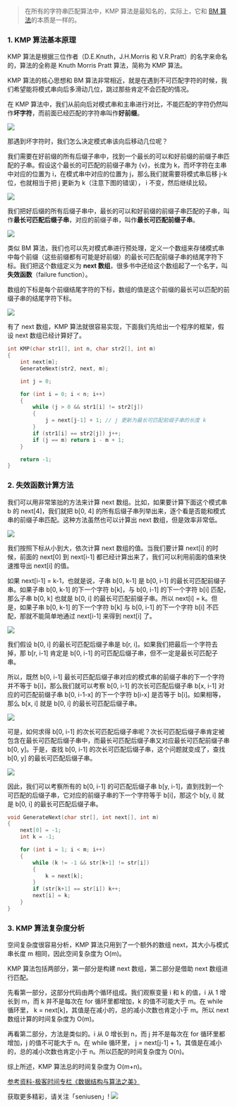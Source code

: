 > 在所有的字符串匹配算法中，KMP 算法是最知名的，实际上，它和 [BM 算法](https://blog.csdn.net/seniusen/article/details/84886840)的本质是一样的。


### 1. KMP 算法基本原理

KMP 算法是根据三位作者（D.E.Knuth，J.H.Morris 和 V.R.Pratt）的名字来命名的，算法的全称是 Knuth Morris Pratt 算法，简称为 KMP 算法。

KMP 算法的核心思想和 BM 算法非常相近，就是在遇到不可匹配字符的时候，我们希望能将模式串向后多滑动几位，跳过那些肯定不会匹配的情况。

在 KMP 算法中，我们从前向后对模式串和主串进行对比，不能匹配的字符仍然叫作**坏字符**，而前面已经匹配的字符串叫作**好前缀**。

![](https://upload-images.jianshu.io/upload_images/11895466-6eb6353aaf0df5e5.jpg?imageMogr2/auto-orient/strip%7CimageView2/2/w/1240)

那遇到坏字符时，我们怎么决定模式串该向后移动几位呢？

我们需要在好前缀的所有后缀子串中，找到一个最长的可以和好前缀的前缀子串匹配的子串。假设这个最长的可匹配的前缀子串为 {v}，长度为 k，而坏字符在主串中对应的位置为 i，在模式串中对应的位置为 j，那么我们就需要将模式串后移 j-k 位，也就相当于把 j 更新为 k（注意下图的错误）， i 不变，然后继续比较。

![](https://upload-images.jianshu.io/upload_images/11895466-d8c1157671b7644a.jpg?imageMogr2/auto-orient/strip%7CimageView2/2/w/1240)

我们把好后缀的所有后缀子串中，最长的可以和好前缀的前缀子串匹配的子串，叫作**最长可匹配后缀子串**，对应的前缀子串，叫作**最长可匹配前缀子串**。

![](https://upload-images.jianshu.io/upload_images/11895466-2ba1cdc65b5e3520.jpg?imageMogr2/auto-orient/strip%7CimageView2/2/w/1240)


类似 BM 算法，我们也可以先对模式串进行预处理，定义一个数组来存储模式串中每个前缀（这些前缀都有可能是好前缀）的最长可匹配前缀子串的结尾字符下标。我们把这个数组定义为 **next 数组**，很多书中还给这个数组起了一个名字，叫**失效函数**（failure function）。

数组的下标是每个前缀结尾字符的下标，数组的值是这个前缀的最长可以匹配的前缀子串的结尾字符下标。

![](https://upload-images.jianshu.io/upload_images/11895466-1b4180bbf9669668.jpg?imageMogr2/auto-orient/strip%7CimageView2/2/w/1240)

有了 next 数组，KMP 算法就很容易实现，下面我们先给出一个程序的框架，假设 next 数组已经计算好了。

```c
int KMP(char str1[], int n, char str2[], int m)
{
    int next[m];
    GenerateNext(str2, next, m);

    int j = 0;

    for (int i = 0; i < n; i++)
    {
        while (j > 0 && str1[i] != str2[j])
        {
            j = next[j-1] + 1; // j 更新为最长可匹配前缀子串的长度 k
        }
        if (str1[i] == str2[j]) j++;
        if (j == m) return i - m + 1;
    }

    return -1;
}
```

### 2. 失效函数计算方法

我们可以用非常笨拙的方法来计算 next 数组。比如，如果要计算下面这个模式串 b 的 next[4]，我们就把 b[0, 4] 的所有后缀子串列举出来，逐个看是否能和模式串的前缀子串匹配。这种方法虽然也可以计算出 next 数组，但是效率非常低。

![](https://upload-images.jianshu.io/upload_images/11895466-7f5ac2c399697b8f.jpg?imageMogr2/auto-orient/strip%7CimageView2/2/w/1240)

我们按照下标从小到大，依次计算 next 数组的值。当我们要计算 next[i] 的时候，前面的 next[0] 到 next[i-1] 都已经计算出来了，我们可以利用前面的值来快速推导出 next[i] 的值。

如果 next[i-1] = k-1，也就是说，子串 b[0, k-1] 是 b[0, i-1] 的最长可匹配前缀子串。如果子串 b[0, k-1] 的下一个字符 b[k]，与 b[0, i-1] 的下一个字符 b[i] 匹配，那么子串 b[0, k] 也就是 b[0, i] 的最长可匹配前缀子串。所以 next[i] = k。但是，如果子串 b[0, k-1] 的下一个字符 b[k] 与 b[0, i-1] 的下一个字符 b[i] 不匹配，那就不能简单地通过 next[i-1] 来得到 next[i] 了。

![](https://upload-images.jianshu.io/upload_images/11895466-6a79437726938afb.jpg?imageMogr2/auto-orient/strip%7CimageView2/2/w/1240)

我们假设 b[0, i] 的最长可匹配后缀子串是 b[r, i]。如果我们把最后一个字符去掉，那 b[r, i-1] 肯定是 b[0, i-1] 的可匹配后缀子串，但不一定是最长可匹配子串。

所以，既然 b[0, i-1] 最长可匹配后缀子串对应的模式串的前缀子串的下一个字符并不等于 b[i]，那么我们就可以考察 b[0, i-1]  的次长可匹配后缀子串 b[x, i-1] 对应的可匹配前缀子串 b[0, i-1-x] 的下一个字符 b[i-x] 是否等于 b[i]。如果相等，那么 b[x, i] 就是 b[0, i] 的最长可匹配后缀子串。

![](https://upload-images.jianshu.io/upload_images/11895466-dce168a90b9813eb.jpg?imageMogr2/auto-orient/strip%7CimageView2/2/w/1240)

可是，如何求得 b[0, i-1] 的次长可匹配后缀子串呢？次长可匹配后缀子串肯定被包含在最长可匹配后缀子串中，而最长可匹配后缀子串又对应最长可匹配前缀子串 b[0, y]。于是，查找 b[0, i-1] 的次长可匹配后缀子串，这个问题就变成了，查找 b[0, y] 的最长可匹配后缀子串。

![](https://upload-images.jianshu.io/upload_images/11895466-8e6f9ac4bcf08159.jpg?imageMogr2/auto-orient/strip%7CimageView2/2/w/1240)

因此，我们可以考察所有的 b[0, i-1] 的可匹配后缀子串 b[y, i-1]，直到找到一个可匹配的后缀子串，它对应的前缀子串的下一个字符等于 b[i]，那这个 b[y, i] 就是 b[0, i] 的最长可匹配后缀子串。

```c
void GenerateNext(char str[], int next[], int m)
{
    next[0] = -1;
    int k = -1;

    for (int i = 1; i < m; i++)
    {
        while (k != -1 && str[k+1] != str[i])
        {
            k = next[k];
        }
        if (str[k+1] == str[i]) k++;
        next[i] = k;
    }
}
```

### 3. KMP 算法复杂度分析

空间复杂度很容易分析，KMP 算法只用到了一个额外的数组 next，其大小与模式串长度 m 相同，因此空间复杂度为 O(m)。

KMP 算法包括两部分，第一部分是构建 next 数组，第二部分是借助 next 数组进行匹配。

先看第一部分，这部分代码由两个循环组成。我们观察变量 i 和 k 的值，i 从 1 增长到 m，而 k 并不是每次在 for 循环里都增加，k 的值不可能大于 m。在 while 循环里， k = next[k]，其值是在减小的，总的减小次数也肯定小于 m。所以 next 数组计算的时间复杂度为 O(m)。

再看第二部分，方法是类似的。i 从 0 增长到 n，而 j 并不是每次在 for 循环里都增加，j 的值不可能大于 n。在 while 循环里， j = next[j-1] + 1，其值是在减小的，总的减小次数也肯定小于 n。所以匹配的时间复杂度为 O(n)。

综上所述，KMP 算法总的时间复杂度为 O(m+n)。

[参考资料-极客时间专栏《数据结构与算法之美》](https://time.geekbang.org/column/126)

获取更多精彩，请关注「seniusen」! 
![](https://upload-images.jianshu.io/upload_images/11895466-ee82f7655f20bfeb.jpg?imageMogr2/auto-orient/strip%7CimageView2/2/w/1240)
